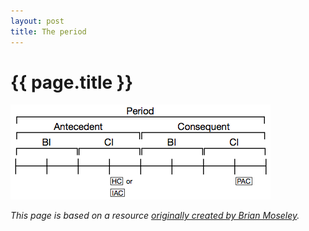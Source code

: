 ```yaml
---
layout: post
title: The period
---
```


{{ page.title }}
================

![](Graphics/ClassicalThemes/period.png)



*This page is based on a resource [originally created by Brian Moseley](http://futheory.briancmoseley.com/2013/11/06/period/).*